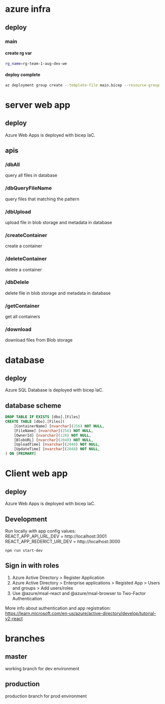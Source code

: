 # azure infra
## deploy
### main

#### create rg var
```bash
rg_name=rg-team-1-aug-dev-we
```

#### deploy complete
```bash
az deployment group create --template-file main.bicep --resource-group $rg_name --parameters main.parameters.json --mode Complete
```

# server web app
## deploy
Azure Web Apps is deployed with bicep IaC.

## apis
### /dbAll
query all files in database

### /dbQueryFileName
query files that matching the pattern

### /dbUpload
upload file in blob storage and metadata in database

### /createContainer
create a container

### /deleteContainer
delete a container

### /dbDelele
delete file in blob storage and metadata in database

### /getContainer
get all containers

### /download
download files from Blob storage


# database
## deploy
Azure SQL Database is deployed with bicep IaC.

## database scheme
```SQL
DROP TABLE IF EXISTS [dbo].[Files]
CREATE TABLE [dbo].[Files](
	[ContainerName] [nvarchar](256) NOT NULL,
	[FileName] [nvarchar](256) NOT NULL,
	[OwnerId] [nvarchar](128) NOT NULL,
	[BlobURL] [nvarchar](2048) NOT NULL,
	[UploadTime] [nvarchar](2048) NOT NULL,
	[UpdateTime] [nvarchar](2048) NOT NULL,
) ON [PRIMARY]
```

# Client web app
## deploy
Azure Web Apps is deployed with bicep IaC.

## Development
Run locally with app config values: \
REACT_APP_API_URL_DEV = http://localhost:3001 \
REACT_APP_REDERICT_URI_DEV = http://localhost:3000
```
npm run start-dev
```

## Sign in with roles
1. Azure Active Directory > Register Application
2. Azure Active Directory > Enterprise applications > Registed App > Users and groups > Add users/roles
3. Use @azure/msal-react and @azure/msal-browser to Two-Factor Authentication

More info about authentication and app registration: https://learn.microsoft.com/en-us/azure/active-directory/develop/tutorial-v2-react

# branches
## master
working branch for dev environment
## production
production branch for prod environment
